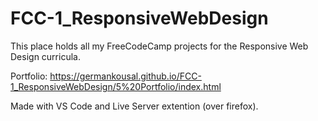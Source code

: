 # FCC-1_ResponsiveWebDesign

This place holds all my FreeCodeCamp projects for the Responsive Web Design curricula.

Portfolio: https://germankousal.github.io/FCC-1_ResponsiveWebDesign/5%20Portfolio/index.html


Made with VS Code and Live Server extention (over firefox).
